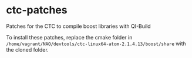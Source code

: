 # ctc-patches
Patches for the CTC to compile boost libraries with QI-Build

To install these patches, replace the cmake folder in 
`/home/vagrant/NAO/devtools/ctc-linux64-atom-2.1.4.13/boost/share` 
with the cloned folder.
